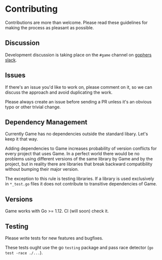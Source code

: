 # Contributing

Contributions are more than welcome. Please read these guidelines for making the
process as pleasant as possible.

## Discussion

Development discussion is taking place on the `#game` channel on [gophers
slack](https://gophers.slack.com/).

## Issues

If there's an issue you'd like to work on, please comment on it, so we can
discuss the approach and avoid duplicating the work.

Please always create an issue before sending a PR unless it's an obvious typo or
other trivial change.

## Dependency Management

Currently Game has no dependencies outside the standard libary. Let's keep it
that way.

Adding dependencies to Game increases probability of version conflicts for every
project that uses Game. In a perfect world there would be no problems using
different versions of the same library by Game and by the project, but in
reality there are libraries that break backward compatibility without bumping
their major version.

The exception to this rule is testing libraries. If a library is used
exclusively in `*_test.go` files it does not contribute to transitive
dependencies of Game.

## Versions

Game works with Go >= 1.12. CI (will soon) check it.

## Testing

Please write tests for new features and bugfixes.

These tests ought use the go `testing` package and pass race detector (`go test
-race ./...`).
